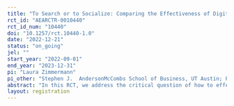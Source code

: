 ```yaml
---
title: "To Search or to Socialize: Comparing the Effectiveness of Digital Marketing Technologies with Kenyan Entrepreneurs"
rct_id: "AEARCTR-0010440"
rct_id_num: "10440"
doi: "10.1257/rct.10440-1.0"
date: "2022-12-21"
status: "on_going"
jel: ""
start_year: "2022-09-01"
end_year: "2023-12-31"
pi: "Laura Zimmermann"
pi_other: "Stephen J.  AndersonMcCombs School of Business, UT Austin; Pradeep ChintaguntaBooth School of Business, University of Chicago; Naufel VilcassimLondon School of Economics and Political Science"
abstract: "In this RCT, we address the critical question of how to effectively spur business growth with digital technologies, particularly digital marketing techniques, among entrepreneurs in emerging markets (in our case, Kenya). Small-scale businesses are important players in the social ecosystems of developing countries. In today’s digital society where most businesses connect with customers digitally through social media or search engines, training on how to use these digital technologies for business growth has the potential to lead to faster growth at a lower cost. In our randomized control trial (RCT) we investigate how in-depth training on how to use social media vs. search engines for business purposes can impact firm performance outcomes compared to a control group. In addition, our research aims to shed light on whether skills training is sufficient to drive business growth, or whether firms in addition need a marketing budget to promote their businesses online. "
layout: registration
---
```



